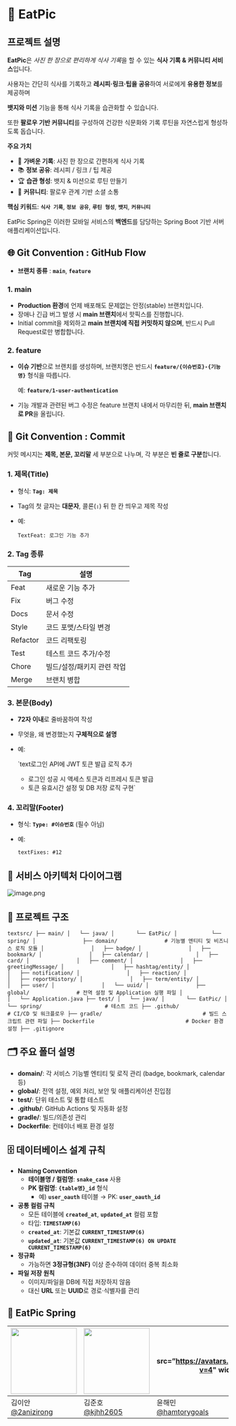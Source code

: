 # 🫛 EatPic

## 프로젝트 설명

**EatPic**은 *사진 한 장으로 편리하게 식사 기록*을 할 수 있는 **식사 기록 & 커뮤니티 서비스**입니다.

사용자는 간단히 식사를 기록하고 **레시피·링크·팁을 공유**하여 서로에게 **유용한 정보**를 제공하며

**뱃지와 미션** 기능을 통해 식사 기록을 습관화할 수 있습니다.

또한 **팔로우 기반 커뮤니티**를 구성하여 건강한 식문화와 기록 루틴을 자연스럽게 형성하도록 돕습니다.

**주요 가치**

- 📸 **가벼운 기록**: 사진 한 장으로 간편하게 식사 기록
- 📚 **정보 공유**: 레시피 / 링크 / 팁 제공
- 🏆 **습관 형성**: 뱃지 & 미션으로 루틴 만들기
- 🤝 **커뮤니티**: 팔로우 관계 기반 소셜 소통

**핵심 키워드**: **`식사 기록`**, **`정보 공유`**, **`루틴 형성`**, **`뱃지`**, **`커뮤니티`**

EatPic Spring은 이러한 모바일 서비스의 **백엔드**를 담당하는 Spring Boot 기반 서버 애플리케이션입니다.

## 🌐 Git Convention : GitHub Flow

- **브랜치 종류** : **`main`**, **`feature`**

### 1. main

- **Production 환경**에 언제 배포해도 문제없는 안정(stable) 브랜치입니다.
- 장애나 긴급 버그 발생 시 **main 브랜치**에서 핫픽스를 진행합니다.
- Initial commit을 제외하고 **main 브랜치에 직접 커밋하지 않으며**, 반드시 Pull Request로만 병합합니다.

### 2. feature

- **이슈 기반**으로 브랜치를 생성하며, 브랜치명은 반드시 **`feature/{이슈번호}-{기능명}`** 형식을 따릅니다.
    
    예: **`feature/1-user-authentication`**
    
- 기능 개발과 관련된 버그 수정은 feature 브랜치 내에서 마무리한 뒤, **main 브랜치로 PR**을 올립니다.

## 📝 Git Convention : Commit

커밋 메시지는 **제목, 본문, 꼬리말** 세 부분으로 나누며, 각 부분은 **빈 줄로 구분**합니다.

### 1. 제목(Title)

- 형식: **`Tag: 제목`**
- Tag의 첫 글자는 **대문자**, 콜론(**`:`**) 뒤 한 칸 띄우고 제목 작성
- 예:
    
    `TextFeat: 로그인 기능 추가`
    

### 2. Tag 종류

| **Tag** | **설명** |
| --- | --- |
| Feat | 새로운 기능 추가 |
| Fix | 버그 수정 |
| Docs | 문서 수정 |
| Style | 코드 포맷/스타일 변경 |
| Refactor | 코드 리팩토링 |
| Test | 테스트 코드 추가/수정 |
| Chore | 빌드/설정/패키지 관련 작업 |
| Merge | 브랜치 병합 |

### 3. 본문(Body)

- **72자 이내**로 줄바꿈하여 작성
- 무엇을, 왜 변경했는지 **구체적으로 설명**
- 예:
    
    `text로그인 API에 JWT 토큰 발급 로직 추가
    - 로그인 성공 시 액세스 토큰과 리프레시 토큰 발급
    - 토큰 유효시간 설정 및 DB 저장 로직 구현`
    

### 4. 꼬리말(Footer)

- 형식: **`Type: #이슈번호`** (필수 아님)
- 예:
    
    `textFixes: #12`
    

## **🚀 서비스 아키텍처 다이어그램**

![image.png](attachment:3f3acf4f-d9f4-4fcd-802d-58fec86a7cf9:image.png)

## 📁 프로젝트 구조

`textsrc/
├── main/
│   └── java/
│       └── EatPic/
│           └── spring/
│               ├── domain/               # 기능별 엔티티 및 비즈니스 로직 모듈
│               │   ├── badge/
│               │   ├── bookmark/
│               │   ├── calendar/
│               │   ├── card/
│               │   ├── comment/
│               │   ├── greetingMessage/
│               │   ├── hashtag/entity/
│               │   ├── notification/
│               │   ├── reaction/
│               │   ├── reportHistory/
│               │   ├── term/entity/
│               │   ├── user/
│               │   └── uuid/
│               ├── global/               # 전역 설정 및 Application 실행 파일
│               │   └── Application.java
├── test/
│   └── java/
│       └── EatPic/
│           └── spring/                    # 테스트 코드
├── .github/                               # CI/CD 및 워크플로우
├── gradle/                                # 빌드 스크립트 관련 파일
├── Dockerfile                             # Docker 환경 설정
├── .gitignore`

## 🗂️ 주요 폴더 설명

- **domain/**: 각 서비스 기능별 엔티티 및 로직 관리 (badge, bookmark, calendar 등)
- **global/**: 전역 설정, 예외 처리, 보안 및 애플리케이션 진입점
- **test/**: 단위 테스트 및 통합 테스트
- **.github/**: GitHub Actions 및 자동화 설정
- **gradle/**: 빌드/의존성 관리
- **Dockerfile**: 컨테이너 배포 환경 설정

## 🗄️ 데이터베이스 설계 규칙

- **Naming Convention**
    - **테이블명 / 컬럼명**: **`snake_case`** 사용
    - **PK 컬럼명**: **`{table명}_id`** 형식
        - 예) **`user_oauth`** 테이블 → PK: **`user_oauth_id`**
- **공통 컬럼 규칙**
    - 모든 테이블에 **`created_at`**, **`updated_at`** 컬럼 포함
    - 타입: **`TIMESTAMP(6)`**
    - **`created_at`**: 기본값 **`CURRENT_TIMESTAMP(6)`**
    - **`updated_at`**: 기본값 **`CURRENT_TIMESTAMP(6) ON UPDATE CURRENT_TIMESTAMP(6)`**
- **정규화**
    - 가능하면 **3정규형(3NF)** 이상 준수하여 데이터 중복 최소화
- **파일 저장 원칙**
    - 이미지/파일을 DB에 직접 저장하지 않음
    - 대신 **URL** 또는 **UUID**로 경로·식별자를 관리
    

## 👤 EatPic Spring

| <img src="https://avatars.githubusercontent.com/u/145183497?v=4" width="150" height="150"/> | <img src="https://avatars.githubusercontent.com/u/186535028?v=4" width="150" height="150"/> | <img src=”https://avatars.githubusercontent.com/u/154819055?v=4" width="150" height="150"/> | <img src="https://github.com/ye-zin" width="150" height="150"/> |
| --- | --- | --- | --- |
| 김이안<br/>[@2anizirong](https://github.com/2anizirong) | 김준호<br/>[@kjhh2605](https://github.com/kjhh2605) | 윤해민<br/>[@hamtorygoals](https://github.com/hamtorygoals) | 박예진<br/>[@ye-zin](https://github.com/ye-zin) |
